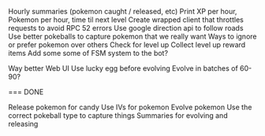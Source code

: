 
Hourly summaries (pokemon caught / released, etc)
  Print XP per hour, Pokemon per hour, time til next level
Create wrapped client that throttles requests to avoid RPC 52 errors
Use google direction api to follow roads
Use better pokeballs to capture pokemon that we really want
Ways to ignore or prefer pokemon over others
Check for level up
Collect level up reward items
Add some some of FSM system to the bot?
  
Way better Web UI
Use lucky egg before evolving
Evolve in batches of 60-90?

=== DONE

Release pokemon for candy
Use IVs for pokemon
Evolve pokemon
Use the correct pokeball type to capture things
Summaries for evolving and releasing

